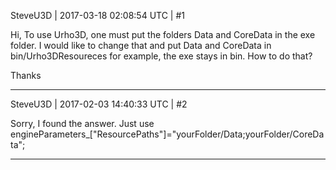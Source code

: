 SteveU3D | 2017-03-18 02:08:54 UTC | #1

Hi,
To use Urho3D, one must put the folders Data and CoreData in the exe folder. I would like to change that and put Data and CoreData in bin/Urho3DResoureces for example, the exe stays in bin. How to do that?

Thanks

-------------------------

SteveU3D | 2017-02-03 14:40:33 UTC | #2

Sorry, I found the answer.
Just use engineParameters_["ResourcePaths"]="yourFolder/Data;yourFolder/CoreData";

-------------------------

